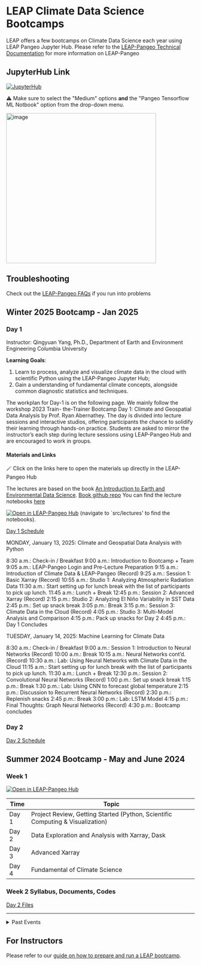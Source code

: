 # LEAP Climate Data Science Bootcamps 

LEAP offers a few bootcamps on Climate Data Science each year using LEAP Pangeo Jupyter Hub.
Please refer to the [LEAP-Pangeo Technical Documentation](https://leap-stc.github.io/intro.html) for more information on LEAP-Pangeo

## JupyterHub Link
[![JupyterHub](https://img.shields.io/badge/jupyterhub-leap.2i2c.cloud-orange?style=for-the-badge&logo=jupyter)](https://leap.2i2c.cloud/)

⚠️ Make sure to select the "Medium" options **and** the "Pangeo Tensorflow ML Notbook" option from the drop-down menu.

<img width="400" alt="image" src="https://user-images.githubusercontent.com/14314623/210663933-5ff9e199-58bb-40c3-8a3b-bc2b535ce35e.png">

## Troubleshooting
Check out the [LEAP-Pangeo FAQs](https://leap-stc.github.io/_preview/126/guides/faq.html#i-cannot-log-into-the-hub) if you run into problems

## Winter 2025 Bootcamp - Jan 2025

### Day 1
Instructor: Qingyuan Yang, Ph.D., Department of Earth and Environment Engineering Columbia University

**Learning Goals**:
1. Learn to process, analyze and visualize climate data in the cloud with scientific Python using the LEAP-Pangeo Jupyter Hub;
2. Gain a understanding of fundamental climate concepts, alongside common diagnostic statistics and techniques.

The workplan for Day-1 is on the following page. We mainly follow the workshop 2023 Train- the-Trainer Bootcamp Day 1: Climate and Geospatial Data Analysis by Prof. Ryan Abernathey. 
The day is divided into lecture sessions and interactive studios, offering participants the chance to solidify their learning through hands-on practice. Students are asked to mirror the instructor’s each step during lecture sessions using LEAP-Pangeo Hub and are encouraged to work in groups.

#### Materials and Links

🪄 Click on the links here to open the materials up directly in the LEAP-Pangeo Hub

The lectures are based on the book [An Introduction to Earth and Environmental Data Science](https://earth-env-data-science.github.io/intro.html). [Book github repo](https://github.com/earth-env-data-science/earth-env-data-science-book)
You can find the lecture notebooks [here](https://github.com/earth-env-data-science/earth-env-data-science-book/tree/master/src/lectures)

[![Open in LEAP-Pangeo Hub](https://custom-icon-badges.demolab.com/badge/Jupyter%20Hub-Launch%20%F0%9F%9A%80-blue?style=for-the-badge&logo=leap-globe)](https://leap.2i2c.cloud/hub/user-redirect/git-pull?repo=https%3A%2F%2Fgithub.com%2Fearth-env-data-science%2Fearth-env-data-science-book&urlpath=lab%2Ftree%2Fearth-env-data-science-book%2F&branch=master) (navigate to `src/lectures' to find the notebooks).

[Day 1 Schedule](https://github.com/leap-stc/LEAP-bootcamps/tree/main/Schedules/Bootcamp24Jan_Day1_Schedule.pdf)

MONDAY, January 13, 2025: Climate and Geospatial Data Analysis with Python  

8:30 a.m.: 	Check-in  / Breakfast 
9:00 a.m.: 	Introduction to Bootcamp + Team 
9:05 a.m.: 	LEAP-Pangeo Login and Pre-Lecture Preparation
9:15 a.m.: 	Introduction of Climate Data & LEAP-Pangeo (Record)
9:25 a.m.: 	Session 1: Basic Xarray (Record)
10:55 a.m.: Studio 1: Analyzing Atmospheric Radiation Data 
11:30 a.m.: Start setting up for lunch break with the list of participants to pick up lunch.
11:45 a.m.: Lunch + Break
12:45 p.m.: Session 2: Advanced Xarray (Record)
2:15 p.m.: 	Studio 2: Analyzing El Niño Variability in SST Data
2:45 p.m.: 	Set up snack break
3:05 p.m.: 	Break
3:15 p.m.: 	Session 3: Climate Data in the Cloud (Record)
4:05 p.m.: 	Studio 3: Multi-Model Analysis and Comparison
4:15 p.m.: 	Pack up snacks for Day 2
4:45 p.m.: 	Day 1 Concludes

TUESDAY, January 14, 2025: Machine Learning for Climate Data

8:30 a.m.: 	Check-in / Breakfast
9:00 a.m.: 	Session 1: Introduction to Neural Networks (Record)
10:00 a.m.: Break
10:15 a.m.: Neural Networks cont’d.  (Record)
10:30 a.m.: Lab: Using Neural Networks with Climate Data in the Cloud
11:15 a.m.: Start setting up for lunch break with the list of participants to pick up lunch.
11:30 a.m.: Lunch + Break
12:30 p.m.: Session 2: Convolutional Neural Networks (Record)
1:00 p.m.: 	Set up snack break 
1:15 p.m.: 	Break
1:30 p.m.: 	Lab: Using CNN to forecast global temperature 
2:15 p.m.: 	Discussion to Recurrent Neural Networks (Record)
2:30 p.m.: 	Replenish snacks
2:45 p.m.: 	Break
3:00 p.m.: 	Lab: LSTM Model
4:15 p.m.: 	Final Thoughts: Graph Neural Networks  (Record)
4:30 p.m.: 	Bootcamp concludes


### Day 2
[Day 2 Schedule](https://github.com/A-Candace/Columbia_Winter2024_Bootcamp/blob/main/Finalized_Day2_Schedule.pdf)

## Summer 2024 Bootcamp - May and June 2024
### Week 1

[![Open in LEAP-Pangeo Hub](https://custom-icon-badges.demolab.com/badge/Jupyter%20Hub-Launch%20%F0%9F%9A%80-blue?style=for-the-badge&logo=leap-globe)](https://leap.2i2c.cloud/hub/user-redirect/git-pull?repo=https%3A%2F%2Fgithub.com%2Fleap-stc%2FLEAP-bootcamps&urlpath=lab%2Ftree%2FLEAP-bootcamps%2F&branch=main) 

Time	       | Topic
------------ | ------------
Day 1        | Project Review, Getting Started (Python, Scientific Computing & Visualization)
Day 2        | Data Exploration and Analysis with Xarray, Dask
Day 3        | Advanced Xarray
Day 4        | Fundamental of Climate Science


### Week 2 Syllabus, Documents, Codes
[Day 2 Files](https://github.com/A-Candace/Week2_Columbia_LEAP_Bootcamp)

___

<details>

<summary>Past Events</summary>

## Winter 2024 Bootcamp - Jan 2024

### Day 1
Instructor: Yu Huang, Ph.D. candidate, Department of Earth and Environment Engineering Columbia University

**Learning Goals**:
1. Learn to process, analyze and visualize climate data in the cloud with scientific Python using the LEAP-Pangeo Jupyter Hub;
2. Gain a understanding of fundamental climate concepts, alongside common diagnostic statistics and techniques.

The workplan for Day-1 is on the following page. We mainly follow the workshop 2023 Train- the-Trainer Bootcamp Day 1: Climate and Geospatial Data Analysis by Prof. Ryan Abernathey. 
The day is divided into lecture sessions and interactive studios, offering participants the chance to solidify their learning through hands-on practice. Students are asked to mirror the instructor’s each step during lecture sessions using LEAP-Pangeo Hub and are encouraged to work in groups.

#### Materials and Links

🪄 Click on the links here to open the materials up directly in the LEAP-Pangeo Hub

The lectures are based on the book [An Introduction to Earth and Environmental Data Science](https://earth-env-data-science.github.io/intro.html). [Book github repo](https://github.com/earth-env-data-science/earth-env-data-science-book)
You can find the lecture notebooks [here](https://github.com/earth-env-data-science/earth-env-data-science-book/tree/master/src/lectures)

[![Open in LEAP-Pangeo Hub](https://custom-icon-badges.demolab.com/badge/Jupyter%20Hub-Launch%20%F0%9F%9A%80-blue?style=for-the-badge&logo=leap-globe)](https://leap.2i2c.cloud/hub/user-redirect/git-pull?repo=https%3A%2F%2Fgithub.com%2Fearth-env-data-science%2Fearth-env-data-science-book&urlpath=lab%2Ftree%2Fearth-env-data-science-book%2F&branch=master) (navigate to `src/lectures' to find the notebooks).

[Day 1 Schedule](https://github.com/leap-stc/LEAP-bootcamps/tree/main/Schedules/Bootcamp24Jan_Day1_Schedule.pdf)

Time	       | Topic
------------ | ------------
8:30 – 9:15	 | Check in / Breakfast
9:15 – 9:20	 | Greeting from Prof. Pierre Gentine, LEAP center director
9:20 – 9:30	 | LEAP-Pangeo Login and Pre-lecture Preparation
9:30 – 9:40	 | Introduction of Climate Data & LEAP-Pangeo
9:40 – 11:10 | Session 1: Basic Xarray ([Argo](https://www.aoml.noaa.gov/argo/))
11:10 – 12:00| Studio 1: Analyzing Atmospheric Radiation ([CERES](https://ceres.larc.nasa.gov/resources/faqs/))
12:00 – 13:00| Lunch + Break
13:00 – 14:30| Session 2: Advanced Xarray 
14:30 – 15:20| Studio 2: Analyzing [El Niño](https://www.ncei.noaa.gov/access/monitoring/enso/sst) Variability ([ERSST](https://www.ncei.noaa.gov/access/metadata/landing-page/bin/iso?id=gov.noaa.ncdc:C00927))
15:20 – 15:30| Break
15:30 – 16:20| Session 3: [Climate Modeling](https://www.youtube.com/watch?v=XGi2a0tNjOo) and Simulations in the Cloud ([CMIP6](https://gmd.copernicus.org/articles/9/1937/2016/))
16:20 – 17:00| Studio 3: Multi-Model Analysis and Comparison

### Day 2
[Day 2 Schedule](https://github.com/A-Candace/Columbia_Winter2024_Bootcamp/blob/main/Finalized_Day2_Schedule.pdf)

## Summer 2023 REU Bootcamp - June 2023

Syllabi and links: 
[Week 1 Schedule](https://github.com/YuHuang3019/LEAP-bootcamps/blob/main/Schedules/REU23_Week1_Schedule.pdf)

[Week 2 Schedule](https://github.com/A-Candace/Week2_Bootcamp/blob/main/Workshop_Syllabus_Week2.doc)

[Week 2 Additional Materials, Lectures, Codes](https://github.com/A-Candace/Week2_Bootcamp/tree/main)

[Preprocessing, visualization and climate analysis of REU dataset](https://github.com/sungdukyu/LEAP_REU_Dataset_Notebook)

[Machine learning example using toy REU dataset](https://github.com/sungdukyu/LEAP_REU_Dataset_Notebook/tree/main/ML_notebook)
___
## Winter 2023 Bootcamp - Jan 2023

[Bootcamp Recordings on YouTube](https://www.youtube.com/playlist?list=PLXDGkYY03IBtP2vE5DTcBwXf07djfNR7l)

### Course Materials
#### Day 1
We will cover the [Xarray Lectures](https://earth-env-data-science.github.io/lectures/xarray/xarray_intro.html) from Ryan's class.
Use [this link](https://leap.2i2c.cloud/hub/user-redirect/git-pull?repo=https%3A%2F%2Fgithub.com%2Fearth-env-data-science%2Fearth-env-data-science-book&branch=master&urlpath=lab%2Ftree%2Fearth-env-data-science-book%2Fsrc%2Fassignments) to open the assignments for the studios.

#### Day 2
Use [this link](https://leap.2i2c.cloud/hub/user-redirect/git-pull?repo=https%3A%2F%2Fgithub.com%2Fleap-stc%2Fbootcamp-2023&urlpath=lab%2Ftree%2Fbootcamp-2023%2FCodes%2FDay2%2F&branch=main) to launch the material for Day 2.
___
</details>

## For Instructors
Please refer to our [guide on how to prepare and run a LEAP bootcamp](https://leap-stc.github.io/guides/bootcamp.html#running-leap-bootcamps).
